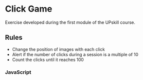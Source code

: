 # Click Game
Exercise developed during the first module of the UPskill course.

## Rules
- Change the position of images with each click
- Alert if the number of clicks during a session is a multiple of 10
- Count the clicks until it reaches 100

### JavaScript

